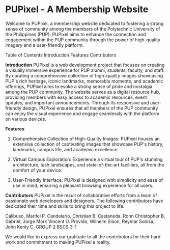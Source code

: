# PUPixel - A Membership Website

Welcome to PUPixel, a membership website dedicated to fostering a strong sense of community among the members of the Polytechnic University of the Philippines (PUP). PUPixel aims to enhance the connection and engagement within the PUP community through the power of high-quality imagery and a user-friendly platform.

Table of Contents
  Introduction
  Features
  Contributors

**Introduction**
    PUPixel is a web development project that focuses on creating a visually immersive experience for PUP alumni, students, faculty, and staff. By curating a comprehensive collection of high-quality images showcasing PUP's rich heritage, iconic landmarks, memorable moments, and academic offerings, PUPixel aims to evoke a strong sense of pride and nostalgia among the PUP community.
    The website serves as a digital resource hub, providing members with easy access to academic resources, event updates, and important announcements. Through its responsive and user-friendly design, PUPixel ensures that all members of the PUP community can enjoy the visual experience and engage seamlessly with the platform on various devices.

**Features**
1. Comprehensive Collection of High-Quality Images: PUPixel houses an extensive collection of captivating images that showcase PUP's history, landmarks, campus life, and academic excellence.

2. Virtual Campus Exploration: Experience a virtual tour of PUP's stunning architecture, lush landscapes, and state-of-the-art facilities, all from the comfort of your device.

3. User-Friendly Interface: PUPixel is designed with simplicity and ease of use in mind, ensuring a pleasant browsing experience for all users.

**Contributors**
PUPixel is the result of collaborative efforts from a team of passionate web developers and designers. The following contributors have dedicated their time and skills to bring this project to life:

Calibuso, Marifel P. 
Candelario, Christian B. 
Castaneda, Ronn Christopher B. 
Gabriel, Jorge Mark Vincent U. 
Provido, Wilhelm 
Sison, Reymar 
Solosa, John Kenly C. 
GROUP 2 
BSCS 3-1 

We would like to express our gratitude to all the contributors for their hard work and commitment to making PUPixel a reality.
